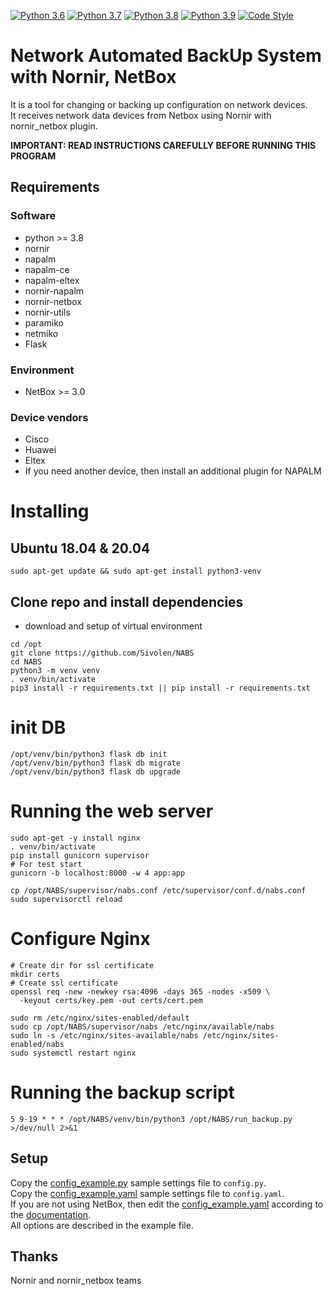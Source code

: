 [![Python 3.6](https://img.shields.io/badge/python-3.6-blue.svg)](https://www.python.org/downloads/release/python-360/)
[![Python 3.7](https://img.shields.io/badge/python-3.7-blue.svg)](https://www.python.org/downloads/release/python-370/)
[![Python 3.8](https://img.shields.io/badge/python-3.8-blue.svg)](https://www.python.org/downloads/release/python-380/)
[![Python 3.9](https://img.shields.io/badge/python-3.9-blue.svg)](https://www.python.org/downloads/release/python-390/)
[![Code Style](https://img.shields.io/badge/code%20style-black-000000.svg)](https://github.com/ambv/black)

# Network Automated BackUp System with Nornir, NetBox

It is a tool for changing or backing up configuration on network devices.<br/>
It receives network data devices from Netbox using Nornir with
nornir_netbox plugin.

**IMPORTANT: READ INSTRUCTIONS CAREFULLY BEFORE RUNNING THIS PROGRAM**


## Requirements
### Software
* python >= 3.8
* nornir
* napalm
* napalm-ce
* napalm-eltex
* nornir-napalm
* nornir-netbox
* nornir-utils
* paramiko
* netmiko
* Flask

### Environment
* NetBox >= 3.0
### Device vendors
* Cisco
* Huawei
* Eltex
* If you need another device, then install an additional plugin for NAPALM

# Installing

## Ubuntu 18.04 & 20.04
```
sudo apt-get update && sudo apt-get install python3-venv
```

## Clone repo and install dependencies
* download and setup of virtual environment
```
cd /opt
git clone https://github.com/Sivolen/NABS
cd NABS
python3 -m venv venv
. venv/bin/activate
pip3 install -r requirements.txt || pip install -r requirements.txt
```
# init DB
```
/opt/venv/bin/python3 flask db init
/opt/venv/bin/python3 flask db migrate
/opt/venv/bin/python3 flask db upgrade
```
# Running the web server
```
sudo apt-get -y install nginx
. venv/bin/activate
pip install gunicorn supervisor
# For test start
gunicorn -b localhost:8000 -w 4 app:app

cp /opt/NABS/supervisor/nabs.conf /etc/supervisor/conf.d/nabs.conf
sudo supervisorctl reload
```
# Configure Nginx
```
# Create dir for ssl certificate
mkdir certs
# Create ssl certificate
openssl req -new -newkey rsa:4096 -days 365 -nodes -x509 \
  -keyout certs/key.pem -out certs/cert.pem
 
sudo rm /etc/nginx/sites-enabled/default
sudo cp /opt/NABS/supervisor/nabs /etc/nginx/available/nabs
sudo ln -s /etc/nginx/sites-available/nabs /etc/nginx/sites-enabled/nabs
sudo systemctl restart nginx
```
# Running the backup script
```
5 9-19 * * * /opt/NABS/venv/bin/python3 /opt/NABS/run_backup.py >/dev/null 2>&1
```

## Setup
Copy the [config_example.py](config_example.py) sample settings file to `config.py`.<br/>
Copy the [config_example.yaml](config_example.yaml) sample settings file to `config.yaml`.<br/>
If you are not using NetBox, then edit the [config_example.yaml](config_example.yaml) according to the [documentation](https://nornir.readthedocs.io/en/latest/tutorial/initializing_nornir.html). </br>
All options are described in the example file.

## Thanks
Nornir and nornir_netbox teams

